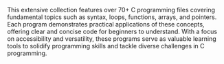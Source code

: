 This extensive collection features over 70+ C programming files covering fundamental topics such as syntax, loops, functions, arrays, and pointers. Each program demonstrates practical applications of these concepts, offering clear and concise code for beginners to understand. With a focus on accessibility and versatility, these programs serve as valuable learning tools to solidify programming skills and tackle diverse challenges in C programming.
